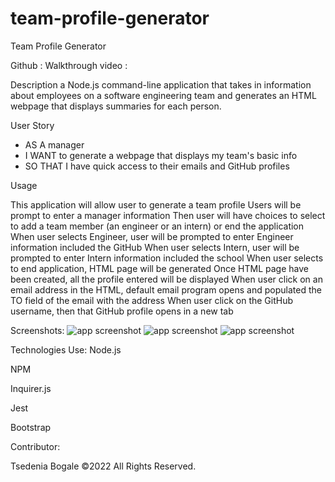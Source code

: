 # team-profile-generator
Team Profile Generator

Github :
Walkthrough video : 

Description
a Node.js command-line application that takes in information about employees on a software engineering team and generates an HTML webpage that displays summaries for each person.

User Story
- AS A manager
- I WANT to generate a webpage that displays my team's basic info
- SO THAT I have quick access to their emails and GitHub profiles

Usage

This application will allow user to generate a team profile
Users will be prompt to enter a manager information
Then user will have choices to select to add a team member (an engineer or an intern) or end the application
When user selects Engineer, user will be prompted to enter Engineer information included the GitHub
When user selects Intern, user will be prompted to enter Intern information included the school
When user selects to end application, HTML page will be generated
Once HTML page have been created, all the profile entered will be displayed
When user click on an email address in the HTML, default email program opens and populated the TO field of the email with the address
When user click on the GitHub username, then that GitHub profile opens in a new tab

Screenshots:
![app screenshot](./assets/img/terminal-vscode.png)
![app screenshot](./assets/img/terminal-vscode.png)
![app screenshot](./assets/img/terminal-vscode.png)

Technologies Use:
Node.js

NPM

Inquirer.js

Jest

Bootstrap

Contributor:

Tsedenia Bogale ©2022 All Rights Reserved.


